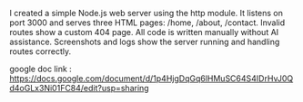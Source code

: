 I created a simple Node.js web server using the http module. 
It listens on port 3000 and serves three HTML pages: /home, /about, /contact. 
Invalid routes show a custom 404 page. 
All code is written manually without AI assistance. 
Screenshots and logs show the server running and handling routes correctly.

google doc link :  https://docs.google.com/document/d/1p4HjgDqGq6lHMuSC64S4IDrHvJ0Qd4oGLx3Ni01FC84/edit?usp=sharing
